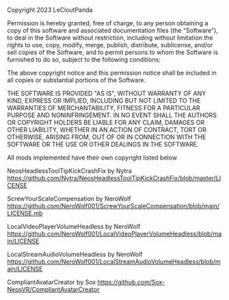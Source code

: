 Copyright 2023 LeCloutPanda

Permission is hereby granted, free of charge, to any person obtaining a copy of this software and associated documentation files (the "Software"), to deal in the Software without restriction, including without limitation the rights to use, copy, modify, merge, publish, distribute, sublicense, and/or sell copies of the Software, and to permit persons to whom the Software is furnished to do so, subject to the following conditions:

The above copyright notice and this permission notice shall be included in all copies or substantial portions of the Software.

THE SOFTWARE IS PROVIDED "AS IS", WITHOUT WARRANTY OF ANY KIND, EXPRESS OR IMPLIED, INCLUDING BUT NOT LIMITED TO THE WARRANTIES OF MERCHANTABILITY, FITNESS FOR A PARTICULAR PURPOSE AND NONINFRINGEMENT. IN NO EVENT SHALL THE AUTHORS OR COPYRIGHT HOLDERS BE LIABLE FOR ANY CLAIM, DAMAGES OR OTHER LIABILITY, WHETHER IN AN ACTION OF CONTRACT, TORT OR OTHERWISE, ARISING FROM, OUT OF OR IN CONNECTION WITH THE SOFTWARE OR THE USE OR OTHER DEALINGS IN THE SOFTWARE.

All mods implemented have their own copyright listed below

NeosHeadlessToolTipKickCrashFix by Nytra
https://github.com/Nytra/NeosHeadlessToolTipKickCrashFix/blob/master/LICENSE

ScrewYourScaleCompensation by NeroWolf
https://github.com/NeroWolf001/ScrewYourScaleCompensation/blob/main/LICENSE.mb

LocalVideoPlayerVolumeHeadless by NeroWolf
https://github.com/NeroWolf001/LocalVideoPlayerVolumeHeadless/blob/main/LICENSE

LocalStreamAudioVolumeHeadless by NeroWolf
https://github.com/NeroWolf001/LocalStreamAudioVolumeHeadless/blob/main/LICENSE

CompliantAvatarCreator by Sox
https://github.com/Sox-NeosVR/CompliantAvatarCreator
